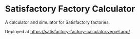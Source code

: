 # Satisfactory Factory Calculator
A calculator and simulator for Satisfactory factories.

Deployed at https://satisfactory-factory-calculator.vercel.app/
